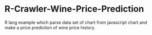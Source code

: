 # R-Crawler-Wine-Price-Prediction
R lang example which parse data set of chart from javascript chart and make a price prediction of wine price history.
